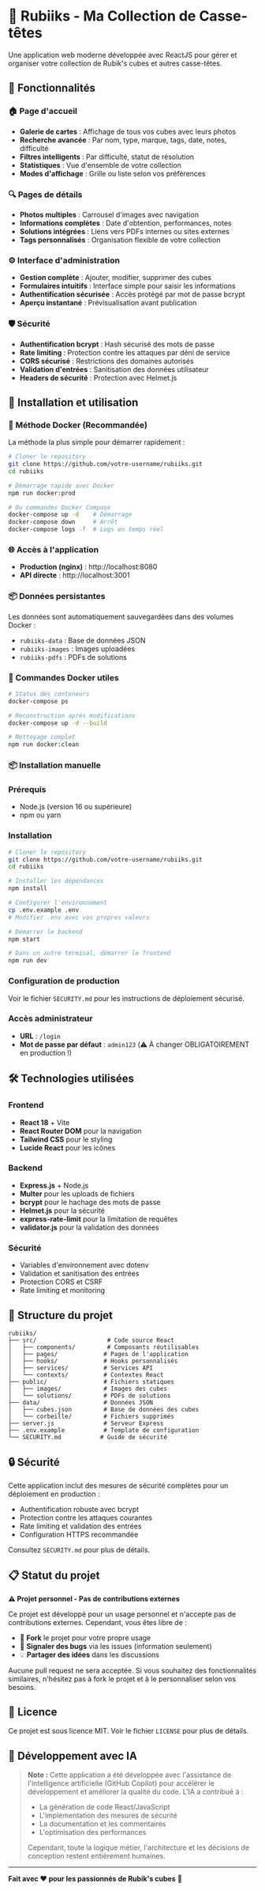 # 🧩 Rubiiks - Ma Collection de Casse-têtes

Une application web moderne développée avec ReactJS pour gérer et organiser votre collection de Rubik's cubes et autres casse-têtes.

## 🎯 Fonctionnalités

### 🏠 Page d'accueil
- **Galerie de cartes** : Affichage de tous vos cubes avec leurs photos
- **Recherche avancée** : Par nom, type, marque, tags, date, notes, difficulté
- **Filtres intelligents** : Par difficulté, statut de résolution
- **Statistiques** : Vue d'ensemble de votre collection
- **Modes d'affichage** : Grille ou liste selon vos préférences

### 🔍 Pages de détails
- **Photos multiples** : Carrousel d'images avec navigation
- **Informations complètes** : Date d'obtention, performances, notes
- **Solutions intégrées** : Liens vers PDFs internes ou sites externes
- **Tags personnalisés** : Organisation flexible de votre collection

### ⚙️ Interface d'administration
- **Gestion complète** : Ajouter, modifier, supprimer des cubes
- **Formulaires intuitifs** : Interface simple pour saisir les informations
- **Authentification sécurisée** : Accès protégé par mot de passe bcrypt
- **Aperçu instantané** : Prévisualisation avant publication

### 🛡️ Sécurité
- **Authentification bcrypt** : Hash sécurisé des mots de passe
- **Rate limiting** : Protection contre les attaques par déni de service
- **CORS sécurisé** : Restrictions des domaines autorisés
- **Validation d'entrées** : Sanitisation des données utilisateur
- **Headers de sécurité** : Protection avec Helmet.js

## 🚀 Installation et utilisation

### 🐳 Méthode Docker (Recommandée)
La méthode la plus simple pour démarrer rapidement :

```bash
# Cloner le repository
git clone https://github.com/votre-username/rubiiks.git
cd rubiiks

# Démarrage rapide avec Docker
npm run docker:prod

# Ou commandes Docker Compose
docker-compose up -d    # Démarrage
docker-compose down     # Arrêt
docker-compose logs -f  # Logs en temps réel
```

### 🌐 Accès à l'application
- **Production (nginx)** : http://localhost:8080
- **API directe** : http://localhost:3001

### 📦 Données persistantes
Les données sont automatiquement sauvegardées dans des volumes Docker :
- `rubiiks-data` : Base de données JSON
- `rubiiks-images` : Images uploadées  
- `rubiiks-pdfs` : PDFs de solutions

### 🔧 Commandes Docker utiles
```bash
# Status des conteneurs
docker-compose ps

# Reconstruction après modifications
docker-compose up -d --build

# Nettoyage complet
npm run docker:clean
```

### 📦 Installation manuelle

### Prérequis
- Node.js (version 16 ou supérieure)
- npm ou yarn

### Installation
```bash
# Cloner le repository
git clone https://github.com/votre-username/rubiiks.git
cd rubiiks

# Installer les dépendances
npm install

# Configurer l'environnement
cp .env.example .env
# Modifier .env avec vos propres valeurs

# Démarrer le backend
npm start

# Dans un autre terminal, démarrer le frontend
npm run dev
```

### Configuration de production
Voir le fichier `SECURITY.md` pour les instructions de déploiement sécurisé.

### Accès administrateur
- **URL** : `/login`
- **Mot de passe par défaut** : `admin123` (⚠️ À changer OBLIGATOIREMENT en production !)

## 🛠️ Technologies utilisées

### Frontend
- **React 18** + Vite
- **React Router DOM** pour la navigation
- **Tailwind CSS** pour le styling
- **Lucide React** pour les icônes

### Backend
- **Express.js** + Node.js
- **Multer** pour les uploads de fichiers
- **bcrypt** pour le hachage des mots de passe
- **Helmet.js** pour la sécurité
- **express-rate-limit** pour la limitation de requêtes
- **validator.js** pour la validation des données

### Sécurité
- Variables d'environnement avec dotenv
- Validation et sanitisation des entrées
- Protection CORS et CSRF
- Rate limiting et monitoring

## 📁 Structure du projet

```
rubiiks/
├── src/                    # Code source React
│   ├── components/         # Composants réutilisables
│   ├── pages/             # Pages de l'application
│   ├── hooks/             # Hooks personnalisés
│   ├── services/          # Services API
│   └── contexts/          # Contextes React
├── public/                # Fichiers statiques
│   ├── images/            # Images des cubes
│   └── solutions/         # PDFs de solutions
├── data/                  # Données JSON
│   ├── cubes.json         # Base de données des cubes
│   └── corbeille/         # Fichiers supprimés
├── server.js              # Serveur Express
├── .env.example           # Template de configuration
└── SECURITY.md           # Guide de sécurité
```

## 🔒 Sécurité

Cette application inclut des mesures de sécurité complètes pour un déploiement en production :
- Authentification robuste avec bcrypt
- Protection contre les attaques courantes
- Rate limiting et validation des entrées
- Configuration HTTPS recommandée

Consultez `SECURITY.md` pour plus de détails.

## 📋 Statut du projet

**⚠️ Projet personnel - Pas de contributions externes**

Ce projet est développé pour un usage personnel et n'accepte pas de contributions externes. Cependant, vous êtes libre de :
- 🍴 **Fork** le projet pour votre propre usage
- 🐛 **Signaler des bugs** via les issues (information seulement)
- 💡 **Partager des idées** dans les discussions

Aucune pull request ne sera acceptée. Si vous souhaitez des fonctionnalités similaires, n'hésitez pas à fork le projet et à le personnaliser selon vos besoins.

## 📄 Licence

Ce projet est sous licence MIT. Voir le fichier `LICENSE` pour plus de détails.

## 🤖 Développement avec IA

> **Note :** Cette application a été développée avec l'assistance de l'intelligence artificielle (GitHub Copilot) pour accélérer le développement et améliorer la qualité du code. L'IA a contribué à :
> - La génération de code React/JavaScript
> - L'implémentation des mesures de sécurité
> - La documentation et les commentaires
> - L'optimisation des performances
> 
> Cependant, toute la logique métier, l'architecture et les décisions de conception restent entièrement humaines.

---

**Fait avec ❤️ pour les passionnés de Rubik's cubes** 🧩
